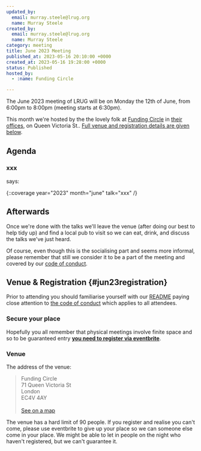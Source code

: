 ```yaml
---
updated_by:
  email: murray.steele@lrug.org
  name: Murray Steele
created_by:
  email: murray.steele@lrug.org
  name: Murray Steele
category: meeting
title: June 2023 Meeting
published_at: 2023-05-16 20:10:00 +0000
created_at: 2023-05-16 19:28:00 +0000
status: Published
hosted_by:
  - :name: Funding Circle

---
```


The June 2023 meeting of LRUG will be on Monday the 12th of
June, from 6:00pm to 8:00pm (meeting starts at 6:30pm).

This month we're hosted by the the lovely folk at [Funding
Circle](https://fundingcircle.com) in [their offices][fc-venue], on Queen
Victoria St.. [Full venue and registration details are given below](#jun23registration).

## Agenda

### xxx

[]() says:

>

{::coverage year="2023" month="june" talk="xxx" /}

## Afterwards

Once we're done with the talks we'll leave the venue (after doing our best
to help tidy up) and find a local pub to visit so we can eat, drink, and
discuss the talks we've just heard.

Of course, even though this is the socialising part and seems more
informal, please remember that still we consider it to be a part of the
meeting and covered by our [code of
conduct](http://readme.lrug.org/#code-of-conduct).

## Venue & Registration {#jun23registration}

Prior to attending you should familiarise yourself with our
[README](http://readme.lrug.org/) paying close attention to [the code of
conduct](http://readme.lrug.org/#code-of-conduct) which applies to all
attendees.

### Secure your place

Hopefully you all remember that physical meetings involve finite space and so to be guaranteed entry **[you need to register via eventbrite][june-2023-eventbrite]**.

### Venue

The address of the venue:

> Funding Circle<br/>71 Queen Victoria St<br/>London<br/>EC4V 4AY<br/><br/>[See on a map][fc-venue]

The venue has a hard limit of 90 people.  If you register and realise you
can't come, please use eventbrite to give up your place so we can someone
else come in your place.  We might be able to let in people on the night
who haven't registered, but we can't guarantee it.

[fc-venue]: https://goo.gl/maps/gVwnprtjhNKoK2AJ8
[june-2023-eventbrite]: https://www.eventbrite.com/e/london-ruby-user-group-june-2023-meeting-tickets-637513328527
